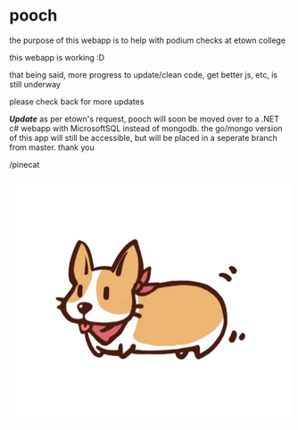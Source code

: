 
# pooch

the purpose of this webapp is to help with podium checks at etown college

this webapp is working :D

that being said, more progress to update/clean code, get better js, etc, is still underway

please check back for more updates

***Update***
as per etown's request, pooch will soon be moved over to a .NET c# webapp with MicrosoftSQL instead of mongodb.  the go/mongo version of this app will still be accessible, but will be placed in a seperate branch from master.  thank you

/pinecat

![alt text](https://github.com/pinecat/pooch/blob/master/public/img/corgo.png)
